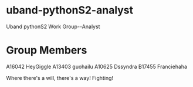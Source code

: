 # uband-pythonS2-analyst
Uband pythonS2 Work Group--Analyst

# Group Members
A16042 HeyGiggle
A13403 guohailu
A10625 Dssyndra
B17455 Franciehaha

Where there's a will, there's a way!
Fighting!